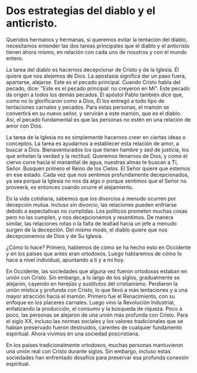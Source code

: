 # Dos estrategias del diablo y el anticristo.  

Queridos hermanos y hermanas, si queremos evitar la tentación del diablo, necesitamos entender las dos tareas principales que el diablo y el anticristo tienen ahora mismo, en relación con cada uno de nosotros y con el mundo entero.  

La tarea del diablo es hacernos decepcionar de Cristo y de la Iglesia. Él quiere que nos alejemos de Dios. La apostasía significa dar un paso fuera, apartarse, alejarse. Este es el pecado principal. Cuando Cristo habla del pecado, dice: "Este es el pecado principal: no creyeron en Mí". Este pecado da origen a todos los demás pecados. El apóstol Pablo también dice que, como no lo glorificaron como a Dios, Él los entregó a todo tipo de tentaciones carnales y pecados. Para estas personas, el mamón se convertirá en su nuevo señor, y servirán a este mamón, que es el diablo. Así, el pecado fundamental es que las personas no estén en una relación de amor con Dios.  

La tarea de la Iglesia no es simplemente hacernos creer en ciertas ideas o conceptos. La tarea es ayudarnos a establecer esta relación de amor, a buscar a Dios. Bienaventurados los que tienen hambre y sed de justicia, los que anhelan la verdad y la rectitud. Queremos llenarnos de Dios, y como el ciervo corre hacia el manantial de agua, nuestras almas te buscan a Ti, Señor. Busquen primero el Reino de los Cielos. El Señor quiere que estemos en ese estado. Cada vez que nos sentimos profundamente decepcionados, ya sea porque la Iglesia no nos da algo o porque sentimos que el Señor no proveerá, es entonces cuando ocurre el alejamiento.  

En la vida cotidiana, sabemos que los divorcios a menudo ocurren por decepción mutua. Incluso sin divorcio, las relaciones pueden enfriarse debido a expectativas no cumplidas. Los políticos prometen muchas cosas pero no las cumplen, y nos decepcionamos y resentimos. De manera similar, las relaciones rotas o la falta de lealtad hacia un jefe a menudo surgen de la decepción. Del mismo modo, el diablo quiere que nos decepcionemos de Dios y de Su Iglesia.  

¿Cómo lo hace? Primero, hablemos de cómo se ha hecho esto en Occidente y en los países que antes eran ortodoxos. Luego hablaremos de cómo lo hace a nivel individual, apuntando a ti y a mí hoy.  

En Occidente, las sociedades que alguna vez fueron ortodoxas estaban en unión con Cristo. Sin embargo, a lo largo de los siglos, gradualmente se alejaron, cayendo en herejías y sustitutos del cristianismo. Perdieron la unión mística y profunda con Cristo, lo que llevó a más tentaciones y a una mayor atracción hacia el mamón. Primero fue el Renacimiento, con su enfoque en los placeres carnales. Luego vino la Revolución Industrial, enfatizando la producción, el consumo y la búsqueda de riqueza. Poco a poco, las personas se alejaron de una unión más profunda con Cristo. Para el siglo XX, incluso las normas sociales y los valores tradicionales que se habían preservado fueron destruidos, carentes de cualquier fundamento espiritual. Ahora vivimos en una sociedad poscristiana.  

En los países tradicionalmente ortodoxos, muchas personas mantuvieron una unión real con Cristo durante siglos. Sin embargo, incluso estas sociedades han enfrentado desafíos para preservar esa profunda conexión espiritual.

